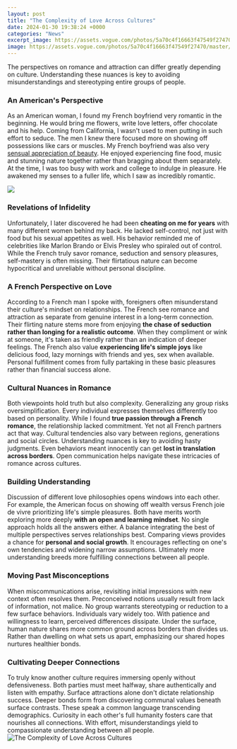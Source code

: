```yaml
---
layout: post
title: "The Complexity of Love Across Cultures"
date: 2024-01-30 19:38:24 +0000
categories: "News"
excerpt_image: https://assets.vogue.com/photos/5a70c4f16663f47549f27470/master/pass/10.gif
image: https://assets.vogue.com/photos/5a70c4f16663f47549f27470/master/pass/10.gif
---
```


The perspectives on romance and attraction can differ greatly depending on culture. Understanding these nuances is key to avoiding misunderstandings and stereotyping entire groups of people.
### An American's Perspective  
As an American woman, I found my French boyfriend very romantic in the beginning. He would bring me flowers, write love letters, offer chocolate and his help. Coming from California, I wasn't used to men putting in such effort to seduce. The men I knew there focused more on showing off possessions like cars or muscles. 
My French boyfriend was also very [sensual appreciation of beauty](https://store.fi.io.vn/collection/abbasi). He enjoyed experiencing fine food, music and stunning nature together rather than bragging about them separately. At the time, I was too busy with work and college to indulge in pleasure. He awakened my senses to a fuller life, which I saw as incredibly romantic.

![](https://i.ytimg.com/vi/j9l87Q-CFp4/maxresdefault.jpg)
### Revelations of Infidelity
Unfortunately, I later discovered he had been **cheating on me for years** with many different women behind my back. He lacked self-control, not just with food but his sexual appetites as well. His behavior reminded me of celebrities like Marlon Brando or Elvis Presley who spiraled out of control. 
While the French truly savor romance, seduction and sensory pleasures, self-mastery is often missing. Their flirtatious nature can become hypocritical and unreliable without personal discipline.
### A French Perspective on Love
According to a French man I spoke with, foreigners often misunderstand their culture's mindset on relationships. The French see romance and attraction as separate from genuine interest in a long-term connection. 
Their flirting nature stems more from enjoying **the chase of seduction rather than longing for a realistic outcome**. When they compliment or wink at someone, it's taken as friendly rather than an indication of deeper feelings. 
The French also value **experiencing life's simple joys** like delicious food, lazy mornings with friends and yes, sex when available. Personal fulfillment comes from fully partaking in these basic pleasures rather than financial success alone.
### Cultural Nuances in Romance  
Both viewpoints hold truth but also complexity. Generalizing any group risks oversimplification. Every individual expresses themselves differently too based on personality. 
While I found **true passion through a French romance**, the relationship lacked commitment. Yet not all French partners act that way. Cultural tendencies also vary between regions, generations and social circles. 
Understanding nuances is key to avoiding hasty judgments. Even behaviors meant innocently can get **lost in translation across borders**. Open communication helps navigate these intricacies of romance across cultures.
### Building Understanding
Discussion of different love philosophies opens windows into each other. For example, the American focus on showing off wealth versus French joie de vivre prioritizing life's simple pleasures. 
Both have merits worth exploring more deeply **with an open and learning mindset**. No single approach holds all the answers either. A balance integrating the best of multiple perspectives serves relationships best.
Comparing views provides a chance for **personal and social growth**. It encourages reflecting on one's own tendencies and widening narrow assumptions. Ultimately more understanding breeds more fulfilling connections between all people.
### Moving Past Misconceptions 
When miscommunications arise, revisiting initial impressions with new context often resolves them. Preconceived notions usually result from lack of information, not malice. 
No group warrants stereotyping or reduction to a few surface behaviors. Individuals vary widely too. With patience and willingness to learn, perceived differences dissipate. 
Under the surface, human nature shares more common ground across borders than divides us. Rather than dwelling on what sets us apart, emphasizing our shared hopes nurtures healthier bonds.
### Cultivating Deeper Connections
To truly know another culture requires immersing openly without defensiveness. Both parties must meet halfway, share authentically and listen with empathy. 
Surface attractions alone don't dictate relationship success. Deeper bonds form from discovering communal values beneath surface contrasts. These speak a common language transcending demographics.
Curiosity in each other's full humanity fosters care that nourishes all connections. With effort, misunderstandings yield to compassionate understanding between all people.
![The Complexity of Love Across Cultures](https://assets.vogue.com/photos/5a70c4f16663f47549f27470/master/pass/10.gif)
